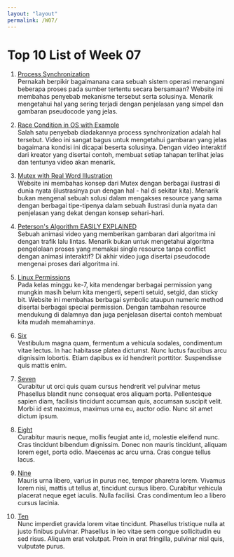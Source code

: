 ```yaml
---
layout: "layout"
permalink: /W07/
---
```


# Top 10 List of Week 07

1. [Process Synchronization](https://www.studytonight.com/operating-system/process-synchronization)<br>
Pernakah berpikir bagaimanana cara sebuah sistem operasi menangani beberapa proses pada sumber tertentu secara bersamaan? Website ini membahas penyebab mekanisme tersebut serta solusinya. Menarik mengetahui hal yang sering terjadi dengan penjelasan yang simpel dan gambaran pseudocode yang jelas.

2. [Race Condition in OS with Example](https://www.youtube.com/watch?v=7aF0q7NfwfA)<br>
Salah satu penyebab diadakannya process synchronization adalah hal tersebut. Video ini sangat bagus untuk mengetahui gambaran yang jelas bagaimana kondisi ini dicapai beserta solusinya. Dengan video interaktif dari kreator yang disertai contoh, membuat setiap tahapan terlihat jelas dan tentunya video akan menarik.

3. [Mutex with Real Word Illustration](https://medium.com/swlh/what-is-mutex-6127af8ced4f)<br>
Website ini membahas konsep dari Mutex dengan berbagai ilustrasi di dunia nyata (ilustrasinya pun dengan hal - hal di sekitar kita). Menarik bukan mengenal sebuah solusi dalam mengakses resource yang sama dengan berbagai tipe-tipenya
dalam sebuah ilustrasi dunia nyata dan penjelasan yang dekat dengan konsep sehari-hari.

4. [Peterson's Algorithm EASILY EXPLAINED](https://www.youtube.com/watch?v=r3Ma_4_vF2s)<br>
Sebuah animasi video yang memberikan gambaran dari algoritma ini dengan trafik lalu lintas. Menarik bukan untuk mengetahui algoritma pengelolaan proses yang memakai single resource tanpa conflict dengan animasi interaktif? Di akhir video juga disertai pseudocode mengenai proses dari algoritma ini.

5. [Linux Permissions](https://www.redhat.com/sysadmin/suid-sgid-sticky-bit)<br>
Pada kelas minggu ke-7, kita mendengar berbagai permission yang mungkin masih belum kita mengerti, seperti setuid, setgid, dan sticky bit. Website ini membahas berbagai symbolic ataupun numeric method disertai berbagai special permission. Dengan tambahan resource mendukung di dalamnya dan juga penjelasan disertai contoh membuat kita mudah memahaminya.

6. [Six](https://en.wikipedia.org/wiki/6)<br>
Vestibulum magna quam, fermentum a vehicula sodales, condimentum vitae lectus.
In hac habitasse platea dictumst.
Nunc luctus faucibus arcu dignissim lobortis.
Etiam dapibus ex id hendrerit porttitor.
Suspendisse quis mattis enim.

7. [Seven](https://en.wikipedia.org/wiki/7)<br>
Curabitur ut orci quis quam cursus hendrerit vel pulvinar metus
Phasellus blandit nunc consequat eros aliquam porta.
Pellentesque sapien diam, facilisis tincidunt accumsan quis, accumsan suscipit velit. 
Morbi id est maximus, maximus urna eu, auctor odio. 
Nunc sit amet dictum ipsum.

8. [Eight](https://en.wikipedia.org/wiki/8)<br>
Curabitur mauris neque, mollis feugiat ante id, molestie eleifend nunc.
Cras tincidunt bibendum dignissim.
Donec non mauris tincidunt, aliquam lorem eget, porta odio.
Maecenas ac arcu urna.
Cras congue tellus lacus.

9. [Nine](https://en.wikipedia.org/wiki/9)<br>
Mauris urna libero, varius in purus nec, tempor pharetra lorem.
Vivamus lorem nisi, mattis ut tellus at, tincidunt cursus libero.
Curabitur vehicula placerat neque eget iaculis.
Nulla facilisi.
Cras condimentum leo a libero cursus lacinia.

10. [Ten](https://en.wikipedia.org/wiki/10)<br>
Nunc imperdiet gravida lorem vitae tincidunt. 
Phasellus tristique nulla at justo finibus pulvinar.
Phasellus in leo vitae sem congue sollicitudin eu sed risus.
Aliquam erat volutpat.
Proin in erat fringilla, pulvinar nisl quis, vulputate purus.

